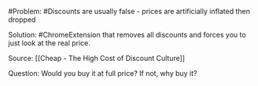 #Problem: #Discounts are usually false - prices are artificially inflated then dropped

Solution: #ChromeExtension that removes all discounts and forces you to just look at the real price. 

Source: [[Cheap - The High Cost of Discount Culture]]

Question: Would you buy it at full price? If not, why buy it?